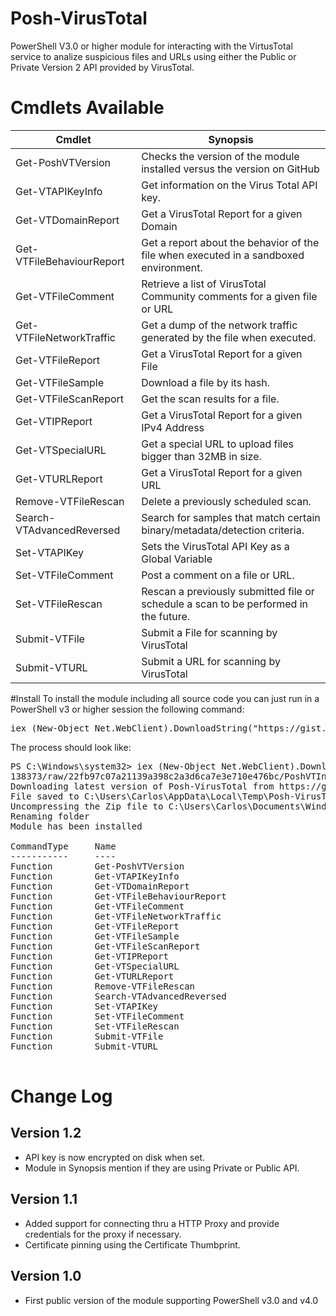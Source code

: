 Posh-VirusTotal
===============

PowerShell V3.0 or higher module for interacting with the VirtusTotal service to analize suspicious files and URLs using either the Public or Private Version 2 API provided by VirusTotal.

Cmdlets Available
=================
| Cmdlet                      | Synopsis                                                                               |
|-----------------------------|----------------------------------------------------------------------------------------|
| Get-PoshVTVersion           | Checks the version of the module installed versus the version on GitHub                |
| Get-VTAPIKeyInfo            | Get information on the Virus Total API key.                                            |
| Get-VTDomainReport          | Get a VirusTotal Report for a given Domain                                             |
| Get-VTFileBehaviourReport   | Get a report about the behavior of the file when executed in a sandboxed environment.  |
| Get-VTFileComment           | Retrieve a list of VirusTotal Community comments for a given file or URL               |
| Get-VTFileNetworkTraffic    | Get a dump of the network traffic generated by the file when executed.                 |
| Get-VTFileReport            | Get a VirusTotal Report for a given File                                               |
| Get-VTFileSample            | Download a file by its hash.                                                           |
| Get-VTFileScanReport        | Get the scan results for a file.                                                       |
| Get-VTIPReport              | Get a VirusTotal Report for a given IPv4 Address                                       |
| Get-VTSpecialURL            | Get a special URL to upload files bigger than 32MB in size.                            |
| Get-VTURLReport             | Get a VirusTotal Report for a given URL                                                |
| Remove-VTFileRescan         | Delete a previously scheduled scan.                                                    |
| Search-VTAdvancedReversed   | Search for samples that match certain binary/metadata/detection criteria.              |
| Set-VTAPIKey                | Sets the VirusTotal API Key as a Global Variable                                       |
| Set-VTFileComment           | Post a comment on a file or URL.                                                       |
| Set-VTFileRescan            | Rescan a previously submitted file or schedule a scan to be performed in the future.   |
| Submit-VTFile               | Submit a File for scanning by VirusTotal                                               |
| Submit-VTURL                |Submit a URL for scanning by VirusTotal                                                 |

#Install
To install the module including all source code you can just run in a PowerShell v3 or higher session the following command:
<pre>
iex (New-Object Net.WebClient).DownloadString("https://gist.githubusercontent.com/darkoperator/9138373/raw/22fb97c07a21139a398c2a3d6ca7e3e710e476bc/PoshVTInstall.ps1")
</pre>

The process should look like:
<pre>
PS C:\Windows\system32> iex (New-Object Net.WebClient).DownloadString("https://gist.githubusercontent.com/darkoperator/9
138373/raw/22fb97c07a21139a398c2a3d6ca7e3e710e476bc/PoshVTInstall.ps1")
Downloading latest version of Posh-VirusTotal from https://github.com/darkoperator/Posh-VirusTotal/archive/master.zip
File saved to C:\Users\Carlos\AppData\Local\Temp\Posh-VirusTotal.zip
Uncompressing the Zip file to C:\Users\Carlos\Documents\WindowsPowerShell\Modules
Renaming folder
Module has been installed

CommandType     Name                                               ModuleName
-----------     ----                                               ----------
Function        Get-PoshVTVersion                                  Posh-VirusTotal
Function        Get-VTAPIKeyInfo                                   Posh-VirusTotal
Function        Get-VTDomainReport                                 Posh-VirusTotal
Function        Get-VTFileBehaviourReport                          Posh-VirusTotal
Function        Get-VTFileComment                                  Posh-VirusTotal
Function        Get-VTFileNetworkTraffic                           Posh-VirusTotal
Function        Get-VTFileReport                                   Posh-VirusTotal
Function        Get-VTFileSample                                   Posh-VirusTotal
Function        Get-VTFileScanReport                               Posh-VirusTotal
Function        Get-VTIPReport                                     Posh-VirusTotal
Function        Get-VTSpecialURL                                   Posh-VirusTotal
Function        Get-VTURLReport                                    Posh-VirusTotal
Function        Remove-VTFileRescan                                Posh-VirusTotal
Function        Search-VTAdvancedReversed                          Posh-VirusTotal
Function        Set-VTAPIKey                                       Posh-VirusTotal
Function        Set-VTFileComment                                  Posh-VirusTotal
Function        Set-VTFileRescan                                   Posh-VirusTotal
Function        Submit-VTFile                                      Posh-VirusTotal
Function        Submit-VTURL                                       Posh-VirusTotal

</pre>

# Change Log
## Version 1.2
* API key is now encrypted on disk when set.
* Module in Synopsis mention if they are using Private or Public API.
## Version 1.1
* Added support for connecting thru a HTTP Proxy and provide credentials for the proxy if necessary.
* Certificate pinning using the Certificate Thumbprint.
## Version 1.0

* First public version of the module supporting PowerShell v3.0 and v4.0
